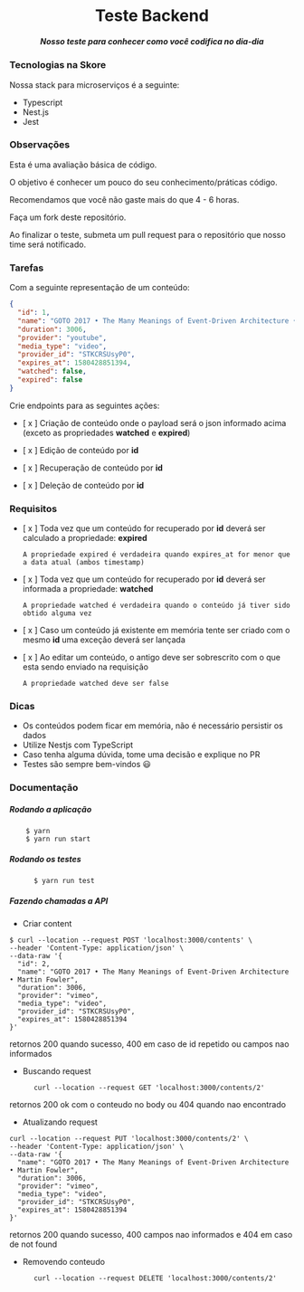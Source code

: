 <h1 align="center">Teste Backend</h1>
<h5 align="center">Nosso teste para conhecer como você codifica no dia-dia</h5>

### Tecnologias na Skore

Nossa stack para microserviços é a seguinte:

- Typescript
- Nest.js
- Jest

### Observações

Esta é uma avaliação básica de código.

O objetivo é conhecer um pouco do seu conhecimento/práticas código.

Recomendamos que você não gaste mais do que 4 - 6 horas.

Faça um fork deste repositório.

Ao finalizar o teste, submeta um pull request para o repositório que nosso time será notificado.

### Tarefas

Com a seguinte representação de um conteúdo:

```json
{
  "id": 1,
  "name": "GOTO 2017 • The Many Meanings of Event-Driven Architecture • Martin Fowler",
  "duration": 3006,
  "provider": "youtube",
  "media_type": "video",
  "provider_id": "STKCRSUsyP0",
  "expires_at": 1580428851394,
  "watched": false,
  "expired": false
}
```

Crie endpoints para as seguintes ações:

- [ x ] Criação de conteúdo onde o payload será o json informado acima (exceto as propriedades **watched** e **expired**)

- [ x ] Edição de conteúdo por **id**

- [ x ] Recuperação de conteúdo por **id**

- [ x ] Deleção de conteúdo por **id**

### Requisitos

- [ x ] Toda vez que um conteúdo for recuperado por **id** deverá ser calculado a propriedade: **expired**

      A propriedade expired é verdadeira quando expires_at for menor que a data atual (ambos timestamp)

- [ x ] Toda vez que um conteúdo for recuperado por **id** deverá ser informada a propriedade: **watched**

      A propriedade watched é verdadeira quando o conteúdo já tiver sido obtido alguma vez

- [ x ] Caso um conteúdo já existente em memória tente ser criado com o mesmo **id** uma exceção deverá ser lançada

- [ x ] Ao editar um conteúdo, o antigo deve ser sobrescrito com o que esta sendo enviado na requisição

      A propriedade watched deve ser false

### Dicas

- Os conteúdos podem ficar em memória, não é necessário persistir os dados
- Utilize Nestjs com TypeScript
- Caso tenha alguma dúvida, tome uma decisão e explique no PR
- Testes são sempre bem-vindos :smiley:

### Documentação

##### Rodando a aplicação

```ssh
    $ yarn
    $ yarn run start
```

##### Rodando os testes

```ssh
      $ yarn run test
```

##### Fazendo chamadas a API

- Criar content

```ssh
$ curl --location --request POST 'localhost:3000/contents' \
--header 'Content-Type: application/json' \
--data-raw '{
  "id": 2,
  "name": "GOTO 2017 • The Many Meanings of Event-Driven Architecture • Martin Fowler",
  "duration": 3006,
  "provider": "vimeo",
  "media_type": "video",
  "provider_id": "STKCRSUsyP0",
  "expires_at": 1580428851394
}'
```

retornos 200 quando sucesso, 400 em caso de id repetido ou campos nao informados

- Buscando request

```ssh
      curl --location --request GET 'localhost:3000/contents/2'
```

retornos 200 ok com o conteudo no body ou 404 quando nao encontrado

- Atualizando request

```ssh
curl --location --request PUT 'localhost:3000/contents/2' \
--header 'Content-Type: application/json' \
--data-raw '{
  "name": "GOTO 2017 • The Many Meanings of Event-Driven Architecture • Martin Fowler",
  "duration": 3006,
  "provider": "vimeo",
  "media_type": "video",
  "provider_id": "STKCRSUsyP0",
  "expires_at": 1580428851394
}'
```

retornos 200 quando sucesso, 400 campos nao informados e 404 em caso de not found

- Removendo conteudo

```ssh
      curl --location --request DELETE 'localhost:3000/contents/2'
```
